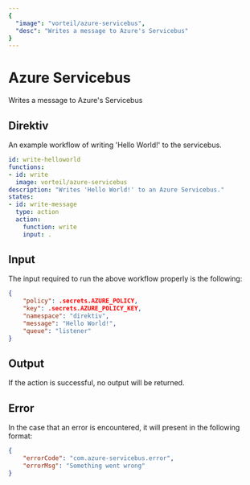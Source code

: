 ```yaml
---
{
  "image": "vorteil/azure-servicebus",
  "desc": "Writes a message to Azure's Servicebus"
}
---
```


# Azure Servicebus

Writes a message to Azure's Servicebus

## Direktiv

An example workflow of writing 'Hello World!' to the servicebus.

```yaml
id: write-helloworld
functions:
- id: write
  image: vorteil/azure-servicebus
description: "Writes 'Hello World!' to an Azure Servicebus."
states:
- id: write-message
  type: action
  action:
    function: write
    input: .
```

## Input

The input required to run the above workflow properly is the following:

```json
{
    "policy": .secrets.AZURE_POLICY,
    "key": .secrets.AZURE_POLICY_KEY,
    "namespace": "direktiv",
    "message": "Hello World!",
    "queue": "listener"
}
```

## Output

If the action is successful, no output will be returned.

## Error

In the case that an error is encountered, it will present in the following format:

```json
{
    "errorCode": "com.azure-servicebus.error",
    "errorMsg": "Something went wrong"
}
```